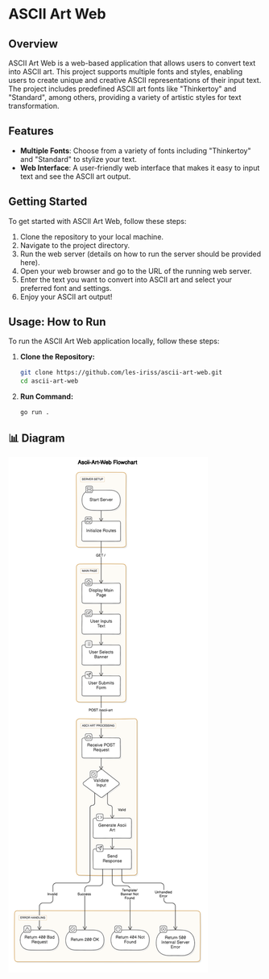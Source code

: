 # ASCII Art Web

## Overview
ASCII Art Web is a web-based application that allows users to convert text into ASCII art. This project supports multiple fonts and styles, enabling users to create unique and creative ASCII representations of their input text. The project includes predefined ASCII art fonts like "Thinkertoy" and "Standard", among others, providing a variety of artistic styles for text transformation.

## Features
- **Multiple Fonts**: Choose from a variety of fonts including "Thinkertoy" and "Standard" to stylize your text.
- **Web Interface**: A user-friendly web interface that makes it easy to input text and see the ASCII art output.

## Getting Started
To get started with ASCII Art Web, follow these steps:

1. Clone the repository to your local machine.
2. Navigate to the project directory.
3. Run the web server (details on how to run the server should be provided here).
4. Open your web browser and go to the URL of the running web server.
5. Enter the text you want to convert into ASCII art and select your preferred font and settings.
6. Enjoy your ASCII art output!

## Usage: How to Run
To run the ASCII Art Web application locally, follow these steps:

1. **Clone the Repository:**
   ```sh
   git clone https://github.com/les-iriss/ascii-art-web.git
   cd ascii-art-web
   ```
2. **Run Command:**
    ```
    go run .
    ```



## 📊 Diagram
![Diagram](diagrame.png)
